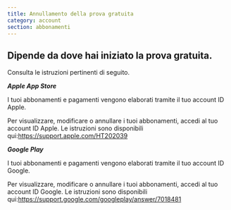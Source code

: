 ```yaml
---
title: Annullamento della prova gratuita
category: account
section: abbonamenti
---
```

## Dipende da dove hai iniziato la prova gratuita.

Consulta le istruzioni pertinenti di seguito.

***Apple App Store***

I tuoi abbonamenti e pagamenti vengono elaborati tramite il tuo account ID Apple.

Per visualizzare, modificare o annullare i tuoi abbonamenti, accedi al tuo account ID Apple. Le istruzioni sono disponibili qui:<https://support.apple.com/HT202039>

***Google Play***

I tuoi abbonamenti e pagamenti vengono elaborati tramite il tuo account ID Google.

Per visualizzare, modificare o annullare i tuoi abbonamenti, accedi al tuo account ID Google. Le istruzioni sono disponibili qui:<https://support.google.com/googleplay/answer/7018481>